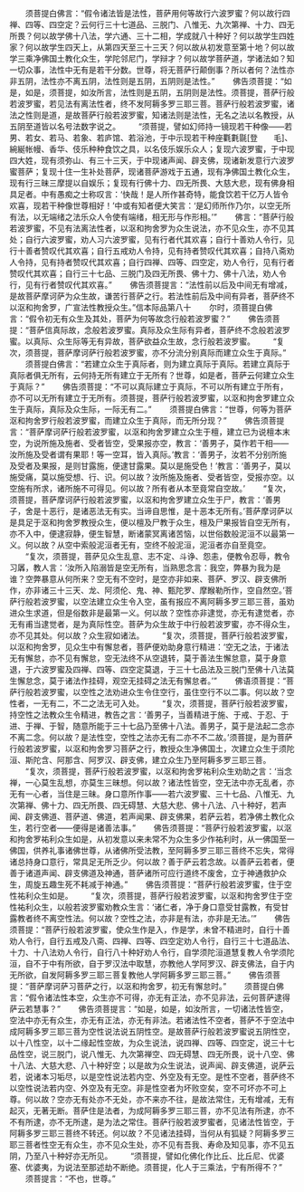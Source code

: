 <!-- { "loadSidebar": true } -->
　　须菩提白佛言：“假令诸法皆是法性，菩萨用何等故行六波罗蜜？何以故行四禅、四等、四空定？云何行三十七道品、三脱门、八惟无、九次第禅、十力、四无所畏？何以故学佛十八法，学六通、三十二相，学成就八十种好？何以故学生四姓家？何以故学生四天上，从第四天至三十三天？何以故从初发意至第十地？何以故学三乘净佛国土教化众生，学陀邻尼门，学辩才？何以故学菩萨道，学诸法如？知一切众事，法性中无有是若干分数。世尊，将无菩萨行颠倒事？所以者何？法性亦非五阴，法性亦不离五阴，法性则是五阴，五阴则是法性。”
　　佛告须菩提：“如是，如是，须菩提，如汝所言，法性则是五阴，五阴则是法性。须菩提，菩萨行般若波罗蜜，若见法有离法性者，终不发阿耨多罗三耶三菩。菩萨行般若波罗蜜，诸法之性则是道，是故菩萨行般若波罗蜜，知诸法则是法性，无名之法以名教授，从五阴至道皆以名号法数字说之。
　　“须菩提，譬如幻师持一镜现若干种像——若男、若女、若马、若象、若庐馆、若浴池，于中示现若干种座氍氀毾[登　　毛]、綩綖帐幔、香华、伎乐种种食饮之具，以名伎乐娱乐众人；复现六波罗蜜，于中现四大姓，现有须弥山、有三十三天，于中现诸声闻、辟支佛，现诸新发意行六波罗蜜菩萨；复现十住一生补处菩萨，现诸菩萨游戏于五通，现有净佛国土教化众生，现有行三昧三摩提以自娱乐；复现有行佛十力、四无所畏、大慈大悲，现有佛身相具足者。中有愚痴之士称叹言：‘快哉！是人所作甚奇特，能食饮若干亿万人皆令欢喜，现若干种像世尊相好！’中或有知者便大笑言：‘是幻师所作乃尔，以空无所有法，以无端绪之法乐众人令使有端绪，相无形与作形相。’”
　　佛言：“菩萨行般若波罗蜜，不见有法离法性者，以沤和拘舍罗为众生说法，亦不见众生，亦不见其处；自行六波罗蜜，劝人习六波罗蜜，见有行者代其欢喜；自行十善劝人令行，见行十善者赞叹代其欢喜；自行五戒劝人令持，见有持者赞叹代其欢喜；自持八斋劝人令持，见有持者赞叹代其欢喜；自行四禅、四等、四空定，劝人令行，见有行者赞叹代其欢喜；自行三十七品、三脱门及四无所畏、佛十力、佛十八法，劝人令行，见有行者赞叹代其欢喜。”
　　佛告须菩提言：“法性前以后及中间无有增减，是故菩萨摩诃萨为众生故，谦苦行菩萨之行。若法性前后及中间有异者，菩萨终不以沤和拘舍罗，广宣法性教授众生。”信本际品第八十
　　尔时，须菩提白佛言：“假令初无有众生及其处，菩萨为何等故念行般若波罗蜜？”
　　佛告须菩提：“菩萨信真际故，念般若波罗蜜。真际及众生际有异者，菩萨终不念般若波罗蜜。以真际、众生际等无有异故，菩萨欲益众生故，念行般若波罗蜜。
　　“复次，须菩提，菩萨摩诃萨行般若波罗蜜，亦不分流分别真际而建立众生于真际。”
　　须菩提白佛言：“若建立众生于真际者，则为建立真际于真际。若建立真际于真际者俱无所有，云何持无所有建立于无所有？世尊，如是者，菩萨云何建立众生于真际？”
　　佛告须菩提：“不可以真际建立于真际，不可以所有建立于所有，亦不可以无所有建立于无所有。须菩提，菩萨行般若波罗蜜，以沤和拘舍罗建立众生于真际，真际及众生际，一际无有二。”
　　须菩提白佛言：“世尊，何等为菩萨沤和拘舍罗行般若波罗蜜，而建立众生于真际，而无所分现？”
　　佛告须菩提言：“菩萨摩诃萨行般若波罗蜜，以沤和拘舍罗建立众生于檀，建立已为说檀本末空，为说所施及施者、受者皆空，受果报亦空，教言：‘善男子，莫作若干相——汝所施及受者谓有果耶！等一空耳，皆入真际。’教言：‘善男子，汝若不分别所施及受者及果报，是则甘露施，便逮甘露果。莫以是施受色！’教言：‘善男子，莫以施受痛，莫以施受想、行、识。何以故？汝所施及施者、受者皆空，受报亦空。以空施有所求，诸所施不可得见。何以故？所有者从本至竟常自空故。’
　　“复次，须菩提，菩萨摩诃萨行般若波罗蜜，以沤和拘舍罗建立众生于尸，教言：‘善男子，舍是十恶行，是诸恶法无有实。当谛自思惟，是十恶本无所有。’菩萨摩诃萨以是具足于沤和拘舍罗教授众生，便以檀及尸教于众生，檀及尸果报皆自空无所有，亦不入中，便逮寂静，便生智慧，断诸蒙冥离诸苦恼，以世俗数般泥洹不以最第一义。何以故？从空中索般泥洹者无有，空终不般泥洹，泥洹者亦自至竟空。
　　“复次，须菩提，菩萨见众生乱意、志不定、斗诤、怨恚，便教令忍辱，教令习羼，教人言：‘汝所入陷溺皆是空无所有，当熟思念言：我空，弊暴为我为是谁？空弊暴意从何所来？空无有不空时，是空亦非如来、菩萨、罗汉、辟支佛所作，亦非诸三十三天、龙、阿须伦、鬼、神、甄陀罗、摩睺勒所作，空自然空。’菩萨行般若波罗蜜，以空法建立众生令入空，虽有报应不离阿耨多罗三耶三菩，虽劝进众生求道，但是俗数非是最第一义。何以故？空性亦非逮觉，亦无有逮觉者，亦无有甫当逮觉者，是为真际性空。菩萨为众生故于中行般若波罗蜜，亦不得众生，亦不见其处。何以故？众生寂如诸法。
　　“复次，须菩提，菩萨行般若波罗蜜，以沤和拘舍罗，见众生中有懈怠者，菩萨便劝助身意行精进：‘空无之法，于诸法无有懈怠，亦不见有懈怠，空无法终不从空退转，莫于善法生懈怠意，莫于身意退，于六波罗蜜及四禅、四等、四空定莫退，于三十七品法及三脱门至佛十八法莫生懈怠念，莫于诸法作挂碍，观空无挂碍之法无有懈怠者。’”
　　佛语须菩提：“菩萨行般若波罗蜜，以空性之法劝进众生令住空行，虽住空行不以二事。何以故？空性者，一无有二，不二之法无可入处。
　　“复次，须菩提，菩萨行般若波罗蜜，持空性之法教众生令精进，教告之言：‘善男子，当善精进于施、于戒、于忍、于进、于禅、于智，随意所能于三十七品乃至佛十八法。善男子，莫于是法起二念亦不离二念。何以故？是法性空，空性之法亦无有二亦不不二故。’须菩提，是为菩萨行般若波罗蜜，以沤和拘舍罗习菩萨之行，教授众生净佛国土，次建立众生于须陀洹、斯陀含、阿那含、阿罗汉、辟支佛，建立众生乃至阿耨多罗三耶三菩。
　　“复次，须菩提，菩萨行般若波罗蜜，以沤和拘舍罗祐利众生劝助之言：‘当念禅，一心莫生乱想，亦莫生三昧想。何以故？诸法性皆空，空无法中亦无乱者，亦无有一心者，当住是三昧。身口意所作事——若六波罗蜜、三十七品、八惟无、九次第禅、佛十力、四无所畏、四无碍慧、大慈大悲、佛十八法、八十种好，若声闻、辟支佛道、菩萨道、佛道，若声闻果、辟支佛果，若萨云若，若净佛土教化众生，若行空者——便得是诸善法事。”
　　佛告须菩提：“菩萨行般若波罗蜜，以沤和拘舍罗祐利众生如是，从初发意以来未常不为众生多少作祐利时，从一佛国至一佛国，供养礼事诸佛世尊，从诸佛所受法教，至阿耨多罗三耶三菩终不忘失，常得诸总持身口意行，常具足无所乏少。何以故？善于萨云若念故。以善萨云若者，便善于诸道声闻、辟支佛道及神通，菩萨诸所可应行道终不废舍，立于神通救护众生，周旋五趣生死不耗减于神通。”
　　佛告须菩提：“菩萨行般若波罗蜜，住于空性祐利众生如是。
　　“复次，须菩提，菩萨行般若波罗蜜，以沤和拘舍罗住于空性祐利众生，以般若波罗蜜劝教众生言：‘诸仁者，净于身口意受甘露教，有受甘露教者终不离空性法。何以故？空性之法，亦非是有法，亦非是无法。’”
　　佛告须菩提：“菩萨行般若波罗蜜，使众生作是入，作是学，未曾不精进时，自行十善劝人令行，自行五戒及八斋、四禅、四等、四空定劝人令行，自行三十七道品法、十力、十八法劝人令行，自行八十种好劝人令行，自学须陀洹道慧复教人令学须陀洹，自不于中有所欲，自于罗汉法中取慧，亦教他人学阿罗汉、辟支佛法，自于内无所欲，自发阿耨多罗三耶三菩复教他人学阿耨多罗三耶三菩。”
　　佛告须菩提：“菩萨摩诃萨习菩萨之行，以沤和拘舍罗，初无有懈怠时。”
　　须菩提白佛言：“假令诸法性本空，众生亦不可得，亦无有正法，亦不见非法，云何菩萨逮得萨云若慧事？”
　　佛告须菩提言：“如是，如是，如汝所言，一切诸法性皆空，空法中亦无有众生，亦无有正法，亦无有非法。若诸法性不空者，菩萨不于空法中成阿耨多罗三耶三菩为空性说法说五阴性空。是故菩萨行般若波罗蜜说五阴性空，以十八性空，以十二缘起性空故，为众生说法，说四禅、四等、四空定，说三十七品性空，说三脱门，说八惟无、九次第禅空、四无碍慧、四无所畏，说十八空、佛十八法、大慈大悲、八十种好空；以是故为众生说法，说声闻、辟支佛道，说萨云若，说诸本习垢尽，以是空性说法若内空、外空及有无空。是性不空者，菩萨终不以空性说法若内空、外空及有无空。非是性空者为坏败空矣，空不可坏亦不可上尊。何以故？空亦无有处亦不无处，亦不来亦不往，是故法常住，无有增减，无有起灭，无著无断。菩萨住是法者，为成阿耨多罗三耶三菩，亦不见法有所逮，亦不不有所逮，亦不无所逮，是为法之常住。菩萨行般若波罗蜜者，见诸法性皆空，于阿耨多罗三耶三菩终不转还。何以故？不见诸法挂碍，当何从有狐疑？阿耨多罗三耶三菩者性空无有众生，亦不见众生处，亦不见有吾我、寿命及知见事，亦不见五阴，乃至八十种好亦无所见。
　　“须菩提，譬如化佛化作比丘、比丘尼、优婆塞、优婆夷，为说法至那述劫不断绝。须菩提，化人于三乘法，宁有所得不？”
　　须菩提言：“不也，世尊。”
